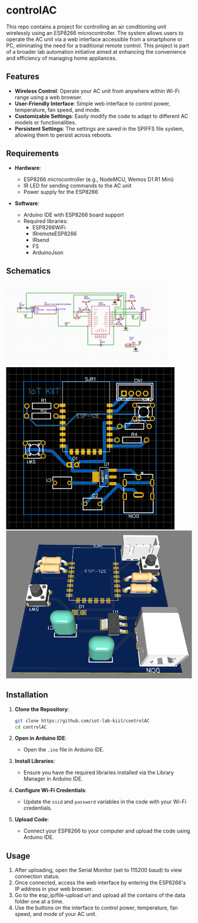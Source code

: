 # controlAC

This repo contains a project for controlling an air conditioning unit wirelessly using an ESP8266 microcontroller. The system allows users to operate the AC unit via a web interface accessible from a smartphone or PC, eliminating the need for a traditional remote control. This project is part of a broader lab automation initiative aimed at enhancing the convenience and efficiency of managing home appliances.

## Features

- **Wireless Control**: Operate your AC unit from anywhere within Wi-Fi range using a web browser.
- **User-Friendly Interface**: Simple web interface to control power, temperature, fan speed, and mode.
- **Customizable Settings**: Easily modify the code to adapt to different AC models or functionalities.
- **Persistent Settings**: The settings are saved in the SPIFFS file system, allowing them to persist across reboots.

## Requirements

- **Hardware**:

  - ESP8266 microcontroller (e.g., NodeMCU, Wemos D1 R1 Mini)
  - IR LED for sending commands to the AC unit
  - Power supply for the ESP8266

- **Software**:
  - Arduino IDE with ESP8266 board support
  - Required libraries:
    - ESP8266WiFi
    - IRremoteESP8266
    - IRsend
    - FS
    - ArduinoJson

## Schematics

![Schematics](/assets/schematic.png)
![2d layout](/assets/pcb2d.png)
![3d layout](/assets/pcb3d.png)

## Installation

1. **Clone the Repository**:

   ```bash
   git clone https://github.com/iot-lab-kiit/controlAC
   cd controlAC
   ```

2. **Open in Arduino IDE**:

   - Open the `.ino` file in Arduino IDE.

3. **Install Libraries**:

   - Ensure you have the required libraries installed via the Library Manager in Arduino IDE.

4. **Configure Wi-Fi Credentials**:

   - Update the `ssid` and `password` variables in the code with your Wi-Fi credentials.

5. **Upload Code**:
   - Connect your ESP8266 to your computer and upload the code using Arduino IDE.

## Usage

1. After uploading, open the Serial Monitor (set to 115200 baud) to view connection status.
2. Once connected, access the web interface by entering the ESP8266's IP address in your web browser.
3. Go to the esp_ip/file-upload url and upload all the contains of the data folder one at a time.
4. Use the buttons on the interface to control power, temperature, fan speed, and mode of your AC unit.
